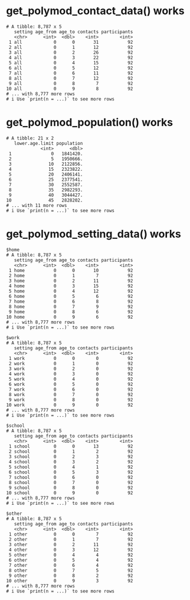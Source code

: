 # get_polymod_contact_data() works

    # A tibble: 8,787 x 5
       setting age_from age_to contacts participants
       <chr>      <int>  <dbl>    <int>        <int>
     1 all            0      0       31           92
     2 all            0      1       12           92
     3 all            0      2       26           92
     4 all            0      3       22           92
     5 all            0      4       15           92
     6 all            0      5       12           92
     7 all            0      6       11           92
     8 all            0      7       12           92
     9 all            0      8        7           92
    10 all            0      9        8           92
    # ... with 8,777 more rows
    # i Use `print(n = ...)` to see more rows

# get_polymod_population() works

    # A tibble: 21 x 2
       lower.age.limit population
                 <int>      <dbl>
     1               0   1841420.
     2               5   1950666.
     3              10   2122856.
     4              15   2323822.
     5              20   2406141.
     6              25   2377541.
     7              30   2552587.
     8              35   2982293.
     9              40   3044427.
    10              45   2828202.
    # ... with 11 more rows
    # i Use `print(n = ...)` to see more rows

# get_polymod_setting_data() works

    $home
    # A tibble: 8,787 x 5
       setting age_from age_to contacts participants
       <chr>      <int>  <dbl>    <int>        <int>
     1 home           0      0       10           92
     2 home           0      1        7           92
     3 home           0      2       11           92
     4 home           0      3       15           92
     5 home           0      4       12           92
     6 home           0      5        6           92
     7 home           0      6        8           92
     8 home           0      7        9           92
     9 home           0      8        6           92
    10 home           0      9        6           92
    # ... with 8,777 more rows
    # i Use `print(n = ...)` to see more rows
    
    $work
    # A tibble: 8,787 x 5
       setting age_from age_to contacts participants
       <chr>      <int>  <dbl>    <int>        <int>
     1 work           0      0        0           92
     2 work           0      1        0           92
     3 work           0      2        0           92
     4 work           0      3        0           92
     5 work           0      4        0           92
     6 work           0      5        0           92
     7 work           0      6        0           92
     8 work           0      7        0           92
     9 work           0      8        0           92
    10 work           0      9        0           92
    # ... with 8,777 more rows
    # i Use `print(n = ...)` to see more rows
    
    $school
    # A tibble: 8,787 x 5
       setting age_from age_to contacts participants
       <chr>      <int>  <dbl>    <int>        <int>
     1 school         0      0       13           92
     2 school         0      1        2           92
     3 school         0      2        3           92
     4 school         0      3        2           92
     5 school         0      4        1           92
     6 school         0      5        3           92
     7 school         0      6        0           92
     8 school         0      7        0           92
     9 school         0      8        0           92
    10 school         0      9        0           92
    # ... with 8,777 more rows
    # i Use `print(n = ...)` to see more rows
    
    $other
    # A tibble: 8,787 x 5
       setting age_from age_to contacts participants
       <chr>      <int>  <dbl>    <int>        <int>
     1 other          0      0        7           92
     2 other          0      1        7           92
     3 other          0      2       11           92
     4 other          0      3       12           92
     5 other          0      4        4           92
     6 other          0      5        4           92
     7 other          0      6        4           92
     8 other          0      7        5           92
     9 other          0      8        2           92
    10 other          0      9        3           92
    # ... with 8,777 more rows
    # i Use `print(n = ...)` to see more rows
    

